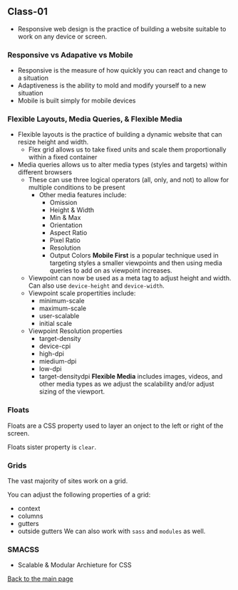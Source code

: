 ## Class-01


- Responsive web design is the practice of building a website suitable to work on any device or screen.


### Responsive vs Adapative vs Mobile

- Responsive is the measure of how quickly you can react and change to a situation
- Adaptiveness is the ability to mold and modify yourself to a new situation
- Mobile is built simply for mobile devices

### Flexible Layouts, Media Queries, & Flexible Media

- Flexible layouts is the practice of building a dynamic website that can resize height and width.
    - Flex grid allows us to take fixed units and scale them proportionally within a fixed container
- Media queries allows us to alter media types (styles and targets) within different browsers
    - These can use three logical operators (all, only, and not) to allow for multiple conditions to be present
      - Other media features include:
        - Omission
        - Height & Width
        - Min & Max
        - Orientation
        - Aspect Ratio
        - Pixel Ratio
        - Resolution
        - Output Colors
**Mobile First** is a popular technique used in targeting styles a smaller viewpoints and then using media queries to add on as viewpoint increases.
  - Viewpoint can now be used as a meta tag to adjust height and width. Can also use `device-height` and `device-width`.
  - Viewpoint scale propertities include:
    - minimum-scale
    - maximum-scale
    - user-scalable
    - initial scale
  - Viewpoint Resolution properties
    - target-density
    - device-cpi
    - high-dpi
    - miedium-dpi
    - low-dpi
    - target-densitydpi
**Flexible Media** includes images, videos, and other media types as we adjust the scalability and/or adjust sizing of the viewport.

### Floats

Floats are a CSS property used to layer an onject to the left or right of the screen.

Floats sister property is `clear`.

### Grids

The vast majority of sites work on a grid.

You can adjust the following properties of a grid:
  - context
  - columns
  - gutters
  - outside gutters
We can also work with `sass` and `modules` as well. 

### SMACSS

- Scalable & Modular Archieture for CSS

[Back to the main page](../README.md)